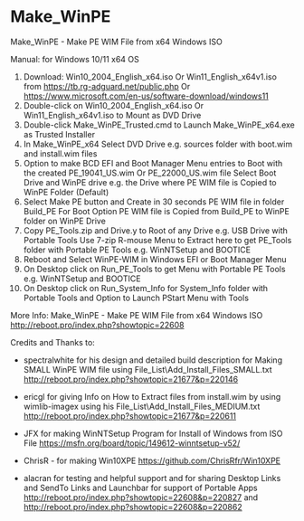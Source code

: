 # Make_WinPE
Make_WinPE - Make PE WIM File from x64 Windows ISO

Manual:  for Windows 10/11 x64 OS
 
1. Download:  Win10_2004_English_x64.iso      Or  Win11_English_x64v1.iso
   from https://tb.rg-adguard.net/public.php  Or  https://www.microsoft.com/en-us/software-download/windows11
2. Double-click on Win10_2004_English_x64.iso Or  Win11_English_x64v1.iso to Mount as DVD Drive
3. Double-click Make_WinPE_Trusted.cmd to Launch Make_WinPE_x64.exe as Trusted Installer
4. In Make_WinPE_x64 Select DVD Drive e.g. sources folder with boot.wim and install.wim files
5. Option to make BCD EFI and Boot Manager Menu entries to Boot with the created PE_19041_US.wim  Or  PE_22000_US.wim file
    Select Boot Drive and WinPE drive e.g. the Drive where PE WIM file is Copied to WinPE Folder (Default)
6. Select Make PE button and Create in 30 seconds PE WIM file in folder Build_PE
   For Boot Option PE WIM file is Copied from Build_PE to WinPE folder on WinPE Drive
7. Copy PE_Tools.zip and Drive.y to Root of any Drive e.g. USB Drive with Portable Tools
   Use 7-zip R-mouse Menu to Extract here to get PE_Tools folder with Portable PE Tools e.g. WinNTSetup and BOOTICE
8. Reboot and Select WinPE-WIM in Windows EFI or Boot Manager Menu
9. On Desktop click on Run_PE_Tools to get Menu with Portable PE Tools e.g. WinNTSetup and BOOTICE
10. On Desktop click on Run_System_Info for System_Info folder with Portable Tools and Option to Launch PStart Menu with Tools

More Info: Make_WinPE - Make PE WIM File from x64 Windows ISO
http://reboot.pro/index.php?showtopic=22608
 
Credits and Thanks to:
 
- spectralwhite for his design and detailed build description for Making SMALL WinPE WIM file using File_List\Add_Install_Files_SMALL.txt
  http://reboot.pro/index.php?showtopic=21677&p=220146

- ericgl for giving Info on How to Extract files from install.wim by using wimlib-imagex using his File_List\Add_Install_Files_MEDIUM.txt
  http://reboot.pro/index.php?showtopic=21677&p=220611

- JFX for making WinNTSetup Program for Install of Windows from ISO File
  https://msfn.org/board/topic/149612-winntsetup-v52/

- ChrisR - for making Win10XPE
  https://github.com/ChrisRfr/Win10XPE
  
- alacran for testing and helpful support and for sharing Desktop Links and SendTo Links and Launchbar for support of Portable Apps
  http://reboot.pro/index.php?showtopic=22608&p=220827  and  http://reboot.pro/index.php?showtopic=22608&p=220862
